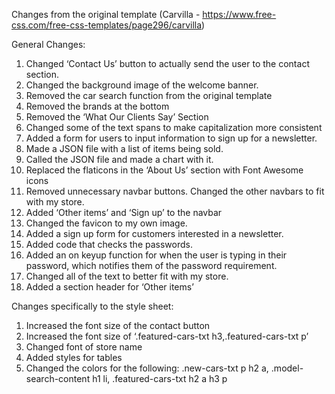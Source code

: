 Changes from the original template (Carvilla - https://www.free-css.com/free-css-templates/page296/carvilla)

General Changes:
1.	Changed ‘Contact Us’ button to actually send the user to the contact section.
2.	Changed the background image of the welcome banner.
3.	Removed the car search function from the original template
4.	Removed the brands at the bottom
5.	Removed the ‘What Our Clients Say’ Section
6.	Changed some of the text spans to make capitalization more consistent
7.	Added a form for users to input information to sign up for a newsletter.
8.	Made a JSON file with a list of items being sold.
9.	Called the JSON file and made a chart with it.
10.	Replaced the flaticons in the ‘About Us’ section with Font Awesome icons
11.	Removed unnecessary navbar buttons. Changed the other navbars to fit with my store.
12.	Added ‘Other items’ and ‘Sign up’ to the navbar
13.	Changed the favicon to my own image.
14.	Added a sign up form for customers interested in a newsletter.
15.	Added code that checks the passwords.
16.	Added an on keyup function for when the user is typing in their password, which notifies them of the password requirement.
17.	Changed all of the text to better fit with my store.
18.	Added a section header for ‘Other items’


Changes specifically to the style sheet:
1.	Increased the font size of the contact button
2.	Increased the font size of ‘.featured-cars-txt h3,.featured-cars-txt p’
3.	Changed font of store name
4.	Added styles for tables
5.	Changed the colors for the following:	.new-cars-txt p h2 a, .model-search-content h1 li, .featured-cars-txt h2 a h3 p
